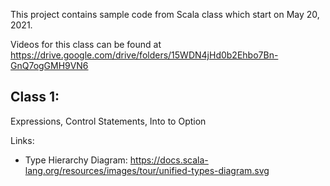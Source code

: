 This project contains sample code from Scala class which start on May 20, 2021.

Videos for this class can be found at https://drive.google.com/drive/folders/15WDN4jHd0b2Ehbo7Bn-GnQ7ogGMH9VN6

## Class 1: 
Expressions, Control Statements, Into to Option

Links:
 * Type Hierarchy Diagram: https://docs.scala-lang.org/resources/images/tour/unified-types-diagram.svg
